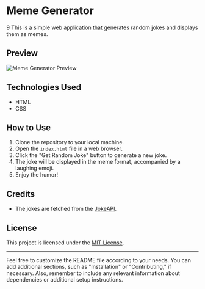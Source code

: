 # Meme Generator
9
This is a simple web application that generates random jokes and displays them as memes.

## Preview

![Meme Generator Preview](meme(1).png)

## Technologies Used

- HTML
- CSS

## How to Use

1. Clone the repository to your local machine.
2. Open the `index.html` file in a web browser.
3. Click the "Get Random Joke" button to generate a new joke.
4. The joke will be displayed in the meme format, accompanied by a laughing emoji.
5. Enjoy the humor!

## Credits

- The jokes are fetched from the [JokeAPI](https://jokeapi.dev/).

## License

This project is licensed under the [MIT License](LICENSE).

---

Feel free to customize the README file according to your needs. You can add additional sections, such as "Installation" or "Contributing," if necessary. Also, remember to include any relevant information about dependencies or additional setup instructions.

